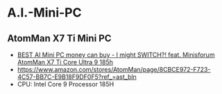 # A.I.-Mini-PC

## AtomMan X7 Ti Mini PC
- [BEST AI Mini PC money can buy - I might SWITCH?! feat. Minisforum AtomMan X7 Ti Core Ultra 9 185h](https://youtu.be/rzPjugFCRBQ)
- https://www.amazon.com/stores/AtomMan/page/8CBCE972-F723-4C57-BB7C-E9B18F9DF0F5?ref_=ast_bln
- CPU: Intel Core 9 Processor 185H
